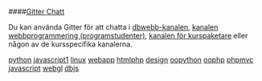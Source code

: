 ####[Gitter Chatt](https://gitter.im/mosbth/dbwebb)

Du kan använda Gitter för att chatta i [dbwebb-kanalen](https://gitter.im/mosbth/dbwebb), [kanalen webbprogrammering (programstudenter)](https://gitter.im/mosbth/webbprogrammering), [kanalen för kurspaketare](https://gitter.im/mosbth/kurspaket) eller någon av de kursspecifika kanalerna.

[python](https://gitter.im/mosbth/python)  [javascript1](https://gitter.im/mosbth/javascript1) [linux](https://gitter.im/mosbth/linux) [webapp](https://gitter.im/mosbth/webapp) [htmlphp](https://gitter.im/mosbth/htmlphp)  [design](https://gitter.im/mosbth/design) [oopython](https://gitter.im/mosbth/oopython) [oophp](https://gitter.im/mosbth/oophp) [phpmvc](https://gitter.im/mosbth/phpmvc)  [javascript](https://gitter.im/mosbth/javascript) [webgl](https://gitter.im/mosbth/webgl) [dbjs](https://gitter.im/dbwebb-se/dbjs)
